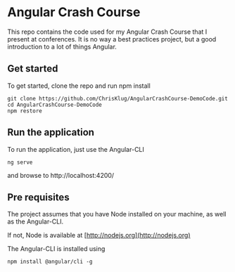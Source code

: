 # Angular Crash Course
This repo contains the code used for my Angular Crash Course that I present at conferences. It is no way a best practices project, but a good introduction to a lot of things Angular.

## Get started
To get started, clone the repo and run npm install
```
git clone https://github.com/ChrisKlug/AngularCrashCourse-DemoCode.git
cd AngularCrashCourse-DemoCode
npm restore
```

## Run the application
To run the application, just use the Angular-CLI
```
ng serve
```
and browse to http://localhost:4200/

## Pre requisites
The project assumes that you have Node installed on your machine, as well as the Angular-CLI.

If not, Node is available at [http://nodejs.org](http://nodejs.org)

The Angular-CLI is installed using
```
npm install @angular/cli -g
```
